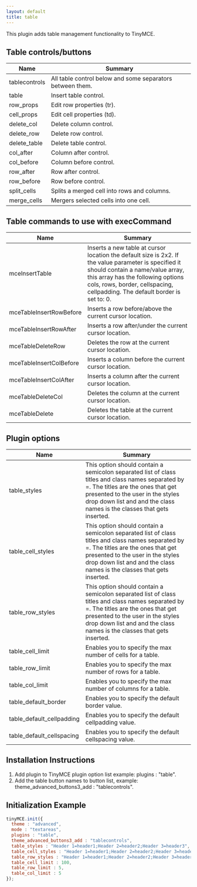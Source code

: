 ```yaml
---
layout: default
title: table
---
```


This plugin adds table management functionality to TinyMCE.

## Table controls/buttons

| Name | Summary |
| --- | --- |
| tablecontrols | All table control below and some separators between them. |
| table | Insert table control. |
| row_props | Edit row properties (tr). |
| cell_props | Edit cell properties (td). |
| delete_col | Delete column control. |
| delete_row | Delete row control. |
| delete_table | Delete table control. |
| col_after | Column after control. |
| col_before | Column before control. |
| row_after | Row after control. |
| row_before | Row before control. |
| split_cells | Splits a merged cell into rows and columns. |
| merge_cells | Mergers selected cells into one cell. |

## Table commands to use with execCommand

| Name | Summary |
| --- | --- |
| mceInsertTable | Inserts a new table at cursor location the default size is 2x2\. If the value parameter is specified it should contain a name/value array, this array has the following options cols, rows, border, cellspacing, cellpadding. The default border is set to: 0. |
| mceTableInsertRowBefore | Inserts a row before/above the current cursor location. |
| mceTableInsertRowAfter | Inserts a row after/under the current cursor location. |
| mceTableDeleteRow | Deletes the row at the current cursor location. |
| mceTableInsertColBefore | Inserts a column before the current cursor location. |
| mceTableInsertColAfter | Inserts a column after the current cursor location. |
| mceTableDeleteCol | Deletes the column at the current cursor location. |
| mceTableDelete | Deletes the table at the current cursor location. |

## Plugin options

| Name | Summary |
| --- | --- |
| table_styles | This option should contain a semicolon separated list of class titles and class names separated by =. The titles are the ones that get presented to the user in the styles drop down list and and the class names is the classes that gets inserted. |
| table_cell_styles | This option should contain a semicolon separated list of class titles and class names separated by =. The titles are the ones that get presented to the user in the styles drop down list and and the class names is the classes that gets inserted. |
| table_row_styles | This option should contain a semicolon separated list of class titles and class names separated by =. The titles are the ones that get presented to the user in the styles drop down list and and the class names is the classes that gets inserted. |
| table_cell_limit | Enables you to specify the max number of cells for a table. |
| table_row_limit | Enables you to specify the max number of rows for a table. |
| table_col_limit | Enables you to specify the max number of columns for a table. |
| table_default_border | Enables you to specify the default border value. |
| table_default_cellpadding | Enables you to specify the default cellpadding value. |
| table_default_cellspacing | Enables you to specify the default cellspacing value. |

## Installation Instructions

1.  Add plugin to TinyMCE plugin option list example: plugins : "table".
2.  Add the table button names to button list, example: theme_advanced_buttons3_add : "tablecontrols".

## Initialization Example

```js
tinyMCE.init({
  theme : "advanced",
  mode : "textareas",
  plugins : "table",
  theme_advanced_buttons3_add : "tablecontrols",
  table_styles : "Header 1=header1;Header 2=header2;Header 3=header3",
  table_cell_styles : "Header 1=header1;Header 2=header2;Header 3=header3;Table Cell=tableCel1",
  table_row_styles : "Header 1=header1;Header 2=header2;Header 3=header3;Table Row=tableRow1",
  table_cell_limit : 100,
  table_row_limit : 5,
  table_col_limit : 5
});
```
